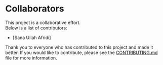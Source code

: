 # Collaborators

This project is a collaborative effort.  
Below is a list of contributors:

- [Sana Ullah Afridi]

Thank you to everyone who has contributed to this project
and made it better.
If you would like to contribute, please see the [CONTRIBUTING.md](CONTRIBUTING.md) file for more information.